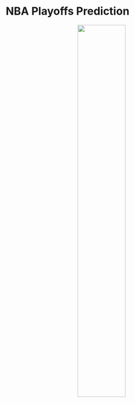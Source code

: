 # NBA Playoffs Prediction
<p align="center">
    <img src="imgs/nba_playoffs.png" width="50%" height="50%">
</p>

